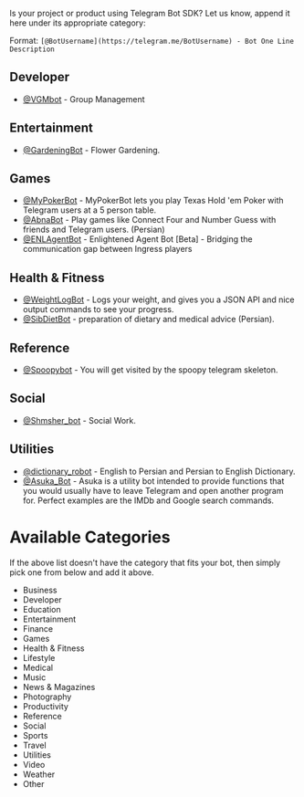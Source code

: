 Is your project or product using Telegram Bot SDK? Let us know, append it here under its appropriate category:

Format: `[@BotUsername](https://telegram.me/BotUsername) - Bot One Line Description`

## Developer
- [@VGMbot](https://telegram.me/VGMbot) - Group Management

## Entertainment
- [@GardeningBot](https://telegram.me/GardeningBot) - Flower Gardening.

## Games
- [@MyPokerBot](https://telegram.me/MyPokerBot) - MyPokerBot lets you play Texas Hold 'em Poker with Telegram users at a 5 person table.
- [@AbnaBot](https://telegram.me/AbnaBot) - Play games like Connect Four and Number Guess with friends and Telegram users. (Persian)
- [@ENLAgentBot](https://telegram.me/ENLAgentBot) - Enlightened Agent Bot [Beta] - Bridging the communication gap between Ingress players

## Health & Fitness
- [@WeightLogBot](https://telegram.me/WeightLogBot) - Logs your weight, and gives you a JSON API and nice output commands to see your progress.
- [@SibDietBot](https://telegram.me/sibdietbot) - preparation of dietary and medical advice (Persian).

## Reference
- [@Spoopybot](https://telegram.me/Spoopybot) - You will get visited by the spoopy telegram skeleton.

## Social
- [@Shmsher_bot](https://telegram.me/Shmsher_bot) - Social Work.

## Utilities
- [@dictionary_robot](https://telegram.me/dictionary_robot) - English to Persian and Persian to English Dictionary.
- [@Asuka_Bot](https://telegram.me/Asuka_Bot) - Asuka is a utility bot intended to provide functions that you would usually have to leave Telegram and open another program for. Perfect examples are the IMDb and Google search commands.

# Available Categories

If the above list doesn't have the category that fits your bot, then simply pick one from below and add it above.

- Business
- Developer
- Education
- Entertainment
- Finance
- Games
- Health & Fitness
- Lifestyle
- Medical
- Music
- News & Magazines
- Photography
- Productivity
- Reference
- Social
- Sports
- Travel
- Utilities
- Video
- Weather
- Other
